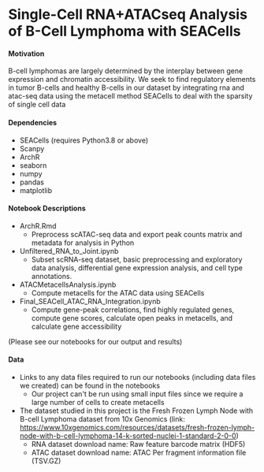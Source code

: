 # Single-Cell RNA+ATACseq Analysis of B-Cell Lymphoma with SEACells

#### Motivation
B-cell lymphomas are largely determined by the interplay between gene expression and chromatin accessibility. We seek to find regulatory elements in tumor B-cells and healthy B-cells in our dataset by integrating rna and atac-seq data using the metacell method SEACells to deal with the sparsity of single cell data


#### Dependencies
* SEACells (requires Python3.8 or above)
* Scanpy
* ArchR
* seaborn
* numpy
* pandas
* matplotlib

#### Notebook Descriptions
* ArchR.Rmd
  - Preprocess scATAC-seq data and export peak counts matrix and metadata for analysis in Python
* Unfiltered_RNA_to_Joint.ipynb
  - Subset scRNA-seq dataset, basic preprocessing and exploratory data analysis, differential gene expression analysis, and cell type annotations.
* ATACMetacellsAnalysis.ipynb
  - Compute metacells for the ATAC data using SEACells
* Final_SEACell_ATAC_RNA_Integration.ipynb
  - Compute gene-peak correlations, find highly regulated genes, compute gene scores, calculate open peaks in metacells, and calculate gene accessibility

(Please see our notebooks for our output and results)

#### Data
* Links to any data files required to run our notebooks (including data files we created) can be found in the notebooks
  - Our project can't be run using small input files since we require a large number of cells to create metacells
* The dataset studied in this project is the Fresh Frozen Lymph Node with B-cell Lymphoma dataset from 10x Genomics (link: https://www.10xgenomics.com/resources/datasets/fresh-frozen-lymph-node-with-b-cell-lymphoma-14-k-sorted-nuclei-1-standard-2-0-0)
  - RNA dataset download name: Raw feature barcode matrix (HDF5)
  - ATAC dataset download name: ATAC Per fragment information file (TSV.GZ)
